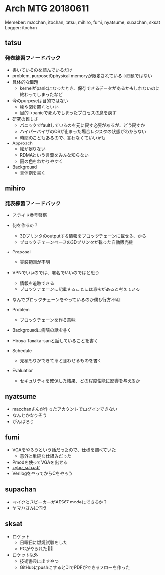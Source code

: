 # Arch MTG 20180611

Memeber: macchan, itochan, tatsu, mihiro, fumi, nyatsume, supachan, sksat  
Logger: itochan

## tatsu

### 発表練習フィードバック
- 書いているのを読んでいるだけ
- problem, purposeのphysical memoryが限定されている→問題ではない
- 具体的な問題
  - kernelがpanicになったとき、保存できるデータがあるかもしれないのに終わってしまったなど
- 今のpurposeは目的ではない
  - 絵や図を置くといい
  - 目的→panicで死んでしまったプロセスの息を戻す
- 研究の難しさ
  - パニックでfaultしているのを元に戻す必要があるが、どう戻すか
  - ハイパーバイザのOSが止まった場合レジスタの状態がわからない
  - 時間のこともあるので、言わなくていいかも
- Approach
  - 絵が足りない
  - RDMAという言葉をみんな知らない
  - 図の色をわかりやすく
- Background
  - 具体例を書く

## mihiro

### 発表練習フィードバック
- スライド番号警察
- 何を作るの？
  - 3Dプリンタのoutputする情報をブロックチェーンに載せる、から
  - ブロックチェーンベースの3Dプリンタが載った自動販売機
- Proposal
  - 実装範囲が不明
- VPNでいいのでは、署名でいいのではと思う
  - 情報を追跡できる
  - ブロックチェーンに記載することには意味があると考えている
- なんでブロックチェーンをやっているのか僕も行方不明
- Problem
  - ブロックチェーンを作る意味
- Backgroundに病院の話を書く
- Hiroya Tanaka-sanと話していることを書く

- Schedule
  - 見積もりができてると思わせるものを書く

- Evaluation
  - セキュリティを確保した結果、どの程度性能に影響を与えるか

## nyatsume
- macchanさんが作ったアカウントでログインできない
- なんとかなりそう
- がんばろう

## fumi
- VGAをやろうという話だったので、仕様を調べていた
  - 意外と単純な仕組みだった
- Pmodを使ってVGAを出せる
- [zybo_sch.pdf](https://reference.digilentinc.com/_media/reference/programmable-logic/zybo/zybo_sch.pdf)
- VerilogをやってからCをやろう

## supachan
- マイクとスピーカーがAES67 modeにできるか？
- ヤマハさんに伺う

## sksat
- ロケット
  - 日曜日に燃焼試験をした
  - PCがやられた🙏🙏
- ロケット以外
  - 技術書典に出すやつ
  - GitHubにpushにするとCIでPDFができるフローを作った
